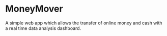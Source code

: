 # MoneyMover
A simple web app which allows the transfer of online money and cash with a real time data analysis dashboard.
